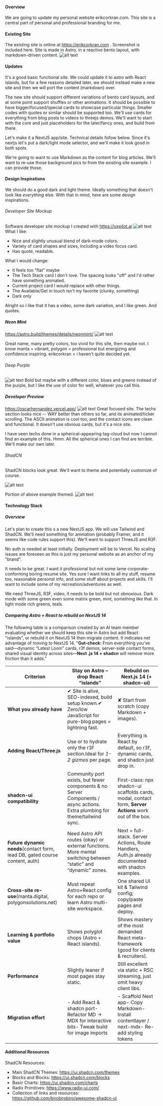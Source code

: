 #### Overview

We are going to update my personal website erikcorkran.com. This site is a central part of personal and professional branding for me.

#### Existing Site

The existing site is online at https://erikcorkran.com . Screenshot is included here. Site is made in Astro, in a reactive bento layout, with markdown-driven content.
![alt text](ui/screenshots/devsite-placeholder.png)

#### Updates

It's a good basic functional site. We could update it to astro with React islands, but for a few reasons detailed later, we should instead make a new site and then we will port the content (markdown) over.

The new site should support different variations of bento card layouts, and at some point support shuffles or other animations. It should be possible to have bigger/focused/special cards to showcase particular things. Smaller codes with quotes or similar should be supported too. We'll use cards for everything from blog posts to videos to threejs demos. We'll want to start with the core and just placeholders for the later/fancy ones, and build from there.

Let's make it a NextJS app/site. Technical details follow below. Since it's nextjs let's put a dark/light mode selector, and we'll make it look good in both spots.

We're going to want to use Markdown as the content for blog articles. We'll want to re-use those background pics to from the existing site example. I can provide those.

#### Design Inspirations

We should do a good dark and light theme. Ideally something that doesn't look like _everything_ else. With that in mind, here are some design inspirations.

###### Developer Site Mockup

Software developer site mockup I created with https://uxpilot.ai
![alt text](ui/screenshots/devsite-mockup.png)
What I like:

- Nice and slightly unusual blend of dark-mode colors.
- Variety of card shapes and sizes, including a video focus card.
- Has quote, readable.

What I would change:

- It feels too "flat" maybe
- The Tech Stack card I don't love. The spacing looks "off" and I'd rather have something animated.
- Current project card I would replace with other things.
- The Available/Get in touch isn't my favorite (clunky, something)
- Dark only

Alright so I like that it has a video, some dark variation, and I like green. And quotes.

##### Neon Mint

https://astro.build/themes/details/neonmint/
![alt text](ui/screenshots/neon-mint.png)

Great name, many pretty colors, too vivid for this site, then maybe not. I know manta = vibrant, polygon = professional but energizing and confidence inspiring. erikcorkran = i haven't quite decided yet.

###### Deep Purple

![alt text](ui/screenshots/deep-purple.png)
Bold but maybe with a different color, blues and greens instead of the purple, but I like the use of color for well, whatever you call this.

##### Developer Preview

https://oscarhernandez.vercel.app/
![alt text](ui/screenshots/devsite-hernandez.png)
Great focused site. The techs section looks nice -- WAY better than others so far, and its animated/ticker scrolling. The ASCII animation is cool too, and the contact icons are clean and functional. It doesn't use obvious cards, but it's a nice site.

I have seen techs done in a spherical-appearing tag-cloud but now I cannot find an example of this. Hmm. All the spherical ones I can find are terrible. We'll make our own later.

###### ShadCN

ShadCN blocks look great. We'll want to theme and potentially customize of course.

![alt text](ui/screenshots/shadcn.png)

Portion of above example themed.
![alt text](ui/screenshots/shadcn-themed.png)

#### Technology Stack

##### Overview

Let's plan to create this s a new NextJS app. We will use Tailwind and ShadCN. We'll need something for animation (probably Framer, and it seems like code rules support this). We'll want to support ThreeJS and R3F.

No auth is needed at least initially. Deployment will be to Vercel. No scaling issues are foreseen as this is just my personal website as an anchor of my "brand".

It needs to be great. I want it professional but not some lame corporate-conforming boring resume site. Yes sure I want links to all my stuff, resume too, reasonable personal info, and some stuff about projects and skills. I'll want to include some of my recreation/adventures as well.

We need ThreeJS, R3F, video, it needs to be bold but not obnoxious. Dark mode with some green even some matrix green, mint, something like that. In light mode rich greens, teals.

##### Comparing Astro + React to rebuild on NextJS 14

The following table is a comparison created by an AI team member evaluating whether we should keep this site in Astro but add React "islands", or rebuild it on NextJS 14 then migrate content. It indicates net advantage of moving to NextJS 14. "**Gut-check:** From everything you’ve said—dynamic “Latest Loom” cards, r3f demos, server-side contact forms, shared visual identity across sites—**Next .js 14 + shadcn** will remove more friction than it adds."

| **Criterion**                                                               | **Stay on Astro** **– drop React “islands”**                                                                                | **Rebuild on Next.js 14** **(+ shadcn-ui)**                                                              |
| --------------------------------------------------------------------------- | --------------------------------------------------------------------------------------------------------------------------- | -------------------------------------------------------------------------------------------------------- |
| **What you already have**                                                   | ✔ Site is alive, SEO-indexed, build setup known.✔ Zero/low JavaScript for pure-blog pages = lightning fast.               | ✘ Start from scratch (copy Markdown + images).                                                           |
| **Adding React/Three.js**                                                   | Use <Island client:load> or <FrameworkLoader /> to hydrate only the r3f section.Ideal for _1-2 gizmos_ per page.            | Everything is React by default, so r3f, dynamic cards, and shadcn just drop in.                          |
| **shadcn-ui compatibility**                                                 | Community port exists, but fewer components & no Server Components / async actions. Extra plumbing for theme/tailwind sync. | First-class: npx shadcn-ui scaffolds cards, modal, contact form, **Server Actions** work out of the box. |
| **Future dynamic needs**(contact form, lead DB, gated course content, auth) | Need Astro API routes (okay) or external functions. More mental switching between “static” and “dynamic” zones.             | Next = full-stack. Server Actions, Route Handlers, Auth.js already documented with shadcn examples.      |
| **Cross-site re-use**(manta.digital, polygonsolutions.net)                  | Must repeat Astro+React config for each repo or learn Astro multi-site workspace.                                           | One shared UI kit & Tailwind config; copy/paste pages and deploy.                                        |
| **Learning & portfolio value**                                              | Shows polyglot chops (Astro + React islands).                                                                               | Shows mastery of the most demanded React meta-framework (good for clients & recruiters).                 |
| **Performance**                                                             | Slightly leaner if most pages stay static.                                                                                  | Still excellent via static + RSC streaming, just omit heavy client libs.                                 |
| **Migration effort**                                                        | - Add React & shadcn port- Refactor MD → MDX for interactive bits- Tweak build for image imports                            | - Scaffold Next app- Copy Markdown- Install contentlayer / next-mdx- Re-add styling tokens               |

#### Additional Resources

ShadCN Resources:

- Main ShadCN Themes: https://ui.shadcn.com/themes
- Blocks and Blocks: https://ui.shadcn.com/blocks
- Basic Charts: https://ui.shadcn.com/charts
- Radix Primitives: https://www.radix-ui.com/
- Collection of links and resources: https://github.com/birobirobiro/awesome-shadcn-ui
